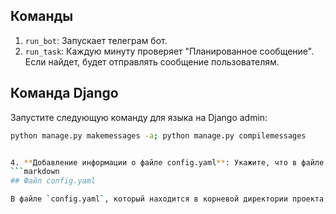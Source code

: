 ## Команды

1. `run_bot`: Запускает телеграм бот.
2. `run_task`: Каждую минуту проверяет "Планированное сообщение". Если найдет, будет отправлять сообщение пользователям.

## Команда Django

Запустите следующую команду для языка на Django admin:

```bash
python manage.py makemessages -a; python manage.py compilemessages


4. **Добавление информации о файле config.yaml**: Укажите, что в файле `config.yaml` необходимо указать токен телеграм бота и хост, который будет работать миниапп[^6^][6]. Например:
```markdown
## Файл config.yaml

В файле `config.yaml`, который находится в корневой директории проекта, укажите токен телеграм бота и хост, который будет работать миниапп.
